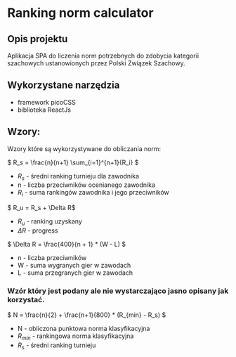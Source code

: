 # Ranking norm calculator

## Opis projektu 
Aplikacja SPA do liczenia norm potrzebnych do zdobycia  kategorii szachowych ustanowionych przez Polski Związek Szachowy.

## Wykorzystane narzędzia
- framework picoCSS
- biblioteka ReactJs

## Wzory:
Wzory które są wykorzystywane do obliczania norm:

$ R_s = \frac{n}{n+1} \sum_{i=1}^{n+1}{R_i} $ 
- $R_s$ - średni ranking turnieju dla zawodnika
- n - liczba przeciwników ocenianego zawodnika 
- $R_i$ - suma rankingów zawodnika i jego przeciwników 

$ R_u = R_s + \Delta R$
- $R_u$ - ranking uzyskany 
- $\Delta R$ - progress 

$ \Delta R = \frac{400}{n + 1} * (W - L) $
- n - liczba przeciwników 
- W - suma wygranych gier w zawodach
- L - suma przegranych gier w zawodach   

### Wzór który jest podany ale nie wystarczająco jasno opisany jak korzystać. 
$ N = \frac{n}{2} + \frac{n+1}{800} * (R_{min} - R_s) $
- N - obliczona punktowa norma klasyfikacyjna
- $R_{min}$ - rankingowa norma klasyfikacyjna
- $R_s$ - średni ranking turnieju

